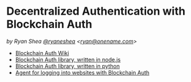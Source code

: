 # Decentralized Authentication with Blockchain Auth

*by Ryan Shea [@ryaneshea](https://twitter.com/ryaneshea) \<ryan@onename.com\>*

+ [Blockchain Auth Wiki](https://github.com/blockstack/blockchain-id/wiki/Blockchain-Auth)
+ [Blockchain Auth library, written in node.js](https://github.com/blockstack/blockchain-auth-js)
+ [Blockchain Auth library, written in python](https://github.com/blockstack/blockchain-auth-python)
+ [Agent for logging into websites with Blockchain Auth](https://github.com/blockstack/blockchain-auth-agent)
